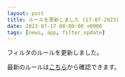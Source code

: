```yaml
---
layout: post
title: ルールを更新しました (17-07-2023)
date: 2023-07-17 08:00:00 +0900
tags: [news, app, filter_update]
---
```


フィルタのルールを更新しました。

最新のルールは[こちら](https://github.com/kittytail/BlockerRules)から確認できます。
